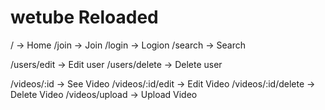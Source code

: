 # wetube Reloaded

/ -> Home
/join -> Join
/login -> Logion
/search -> Search

/users/edit -> Edit user
/users/delete -> Delete user

/videos/:id -> See Video
/videos/:id/edit -> Edit Video
/videos/:id/delete -> Delete Video
/videos/upload -> Upload Video
